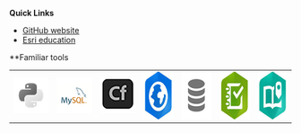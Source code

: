 **Quick Links**
- [GitHub website](https://trbaker.github.io)
- [Esri education](https://esri.com/education)

**Familiar tools
<table>
  <tr>
    <td><img src="images/python.png" alt="Python"></td>
    <td><img src="images/mysql.png" alt="MySQL"></td>
    <td><img src="images/cf.png" alt="ColdFusion"></td>
    <td><img src="images/AGO.png" height=85 alt="ArcGIS Online"></td>
    <td><img src="images/sql.png" height=85 alt="SQL"></td>
    <td><img src="images/s123.png" height=85 alt="Survey123"></td>
    <td><img src="images/storymap.png" height=85 alt="Esri Storymaps"></td>
  </tr></table>
